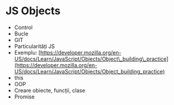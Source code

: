 # JS Objects

* Control
* Bucle
* GIT
* Particularități JS
* Exemplu: [https://developer.mozilla.org/en-US/docs/Learn/JavaScript/Objects/Object\_building\_practice](https://developer.mozilla.org/en-US/docs/Learn/JavaScript/Objects/Object_building_practice)
* this
* OOP
* Creare obiecte, funcții, clase
* Promise



